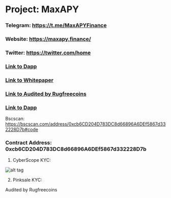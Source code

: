 # Project: MaxAPY

### Telegram: https://t.me/MaxAPYFinance
### Website: https://maxapy.finance/
### Twitter: https://twitter.com/home
### [Link to Dapp](https://app.maxapy.finance/dashboard)
### [Link to Whitepaper](https://maxapy.gitbook.io/maxapy/)
### [Link to Audited by Rugfreecoins](https://github.com/Rugfreecoins/Smart-Contract-Audits/blob/main/MaxAPY%20Token%20Audit.pdf)
### [Link to Dapp](https://app.maxapy.finance/dashboard)


Bscscan: https://bscscan.com/address/0xcb6CD204D783DC8d66896A6DEf5867d332228D7b#code

### Contract Address: 0xcb6CD204D783DC8d66896A6DEf5867d332228D7b

1. CyberScope KYC:

![alt tag](https://github.com/coinscope-co/kyc/blob/main/mapy/kyc.png)

2. Pinksale KYC:

Audited by Rugfreecoins

  


